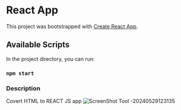 # React App

This project was bootstrapped with [Create React App](https://github.com/facebook/create-react-app).

## Available Scripts

In the project directory, you can run:

### `npm start`

### Description
Covert HTML to REACT JS app
![ScreenShot Tool -20240529123135](https://github.com/nidadev/ecomerce_react/assets/53574300/a3a51ee6-7b72-40de-861c-86ca7dbf8708)


